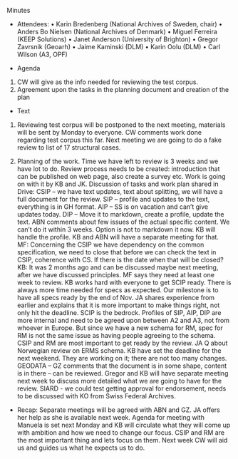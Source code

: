Minutes 

- Attendees: 
•	Karin Bredenberg (National Archives of Sweden, chair)
•	Anders Bo Nielsen (National Archives of Denmark)
•	Miguel Ferreira (KEEP Solutions)
•	Janet Anderson (University of Brighton)
•	Gregor Zavrsnik (Geoarh)
•	Jaime Kaminski (DLM)
•	Karin Oolu (DLM)
•	Carl Wilson (A3, OPF)

- Agenda
1. CW will give as the info needed for reviewing the test corpus.
2. Agreement upon the tasks in the planning document and creation of the plan

- Text
1. Reviewing test corpus will be postponed to the next meeting, materials will be sent by Monday to everyone. CW comments work done regarding test corpus this far. Next meeting we are going to do a fake review to list of 17 structural cases. 

2. Planning of the work. Time we have left to review is 3 weeks and we have lot to do. 
Review process needs to be created: introduction that can be published on web page, also create a survey etc. Work is going on with it by KB and JK.
Discussion of tasks and work plan shared in Drive:
CSIP – we have text updates, text about splitting, we will have a full document for the review.
SIP – profile and updates to the text, everything is in GH format.
AIP – SS is on vacation and can’t give updates today. 
DIP – Move it to markdown, create a profile, update the text. ABN comments about few issues of the actual specific content. We can’t do it within 3 weeks. Option is not to markdown it now. KB will handle the profile. KB and ABN will have a separate meeting for that. 
MF: Concerning the CSIP we have dependency on the common specification, we need to close that before we can check the text in CSIP, coherence with CS. If there is the date when that will be closed? KB: It was 2 months ago and can be discussed maybe next meeting, after we have discussed principles. MF says they need at least one week to review. KB works hard with everyone to get SCIP ready. There is always more time needed for specs as expected. Our milestone is to have all specs ready by the end of Nov. JA shares experience from earlier and explains that it is more important to make things right, not only hit the deadline. SCIP is the bedrock. Profiles of SIP, AIP, DIP are more internal and need to be agreed upon between A2 and A3, not from whoever in Europe. But since we have a new schema for RM, spec for RM is not the same issue as having people agreeing to the schema. CSIP and RM are most important to get ready by the review. 
JA Q about Norwegian review on ERMS schema. KB have set the deadline for the next weekend. They are working on it; there are not too many changes. 
GEODATA – GZ comments that the document is in some shape, content is in there – can be reviewed. Gregor and KB will have separate meeting next week to discuss more detailed what we are going to have for the review.
SIARD - we could test getting approval for endorsement, needs to be discussed with KO from Swiss Federal Archives. 

- Recap: Separate meetings will be agreed with ABN and GZ. JA offers her help as she is available next week. Agenda for meeting with Manuela is set next Monday and KB will circulate what they will come up with ambition and how we need to change our focus. CSIP and RM are the most important thing and lets focus on them. Next week CW will aid us and guides us what he expects us to do. 
